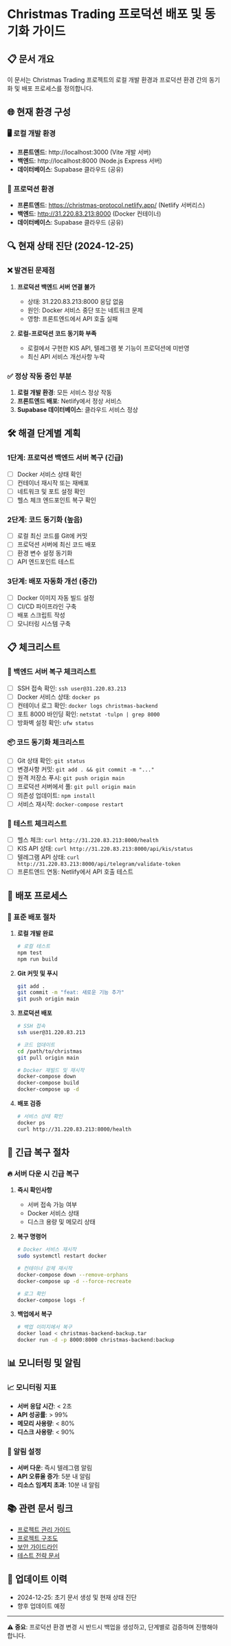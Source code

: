 # Christmas Trading 프로덕션 배포 및 동기화 가이드

## 📋 문서 개요
이 문서는 Christmas Trading 프로젝트의 로컬 개발 환경과 프로덕션 환경 간의 동기화 및 배포 프로세스를 정의합니다.

## 🌐 현재 환경 구성

### 🖥️ 로컬 개발 환경
- **프론트엔드**: http://localhost:3000 (Vite 개발 서버)
- **백엔드**: http://localhost:8000 (Node.js Express 서버)
- **데이터베이스**: Supabase 클라우드 (공유)

### 🚀 프로덕션 환경
- **프론트엔드**: https://christmas-protocol.netlify.app/ (Netlify 서버리스)
- **백엔드**: http://31.220.83.213:8000 (Docker 컨테이너)
- **데이터베이스**: Supabase 클라우드 (공유)

## 🔍 현재 상태 진단 (2024-12-25)

### ❌ 발견된 문제점
1. **프로덕션 백엔드 서버 연결 불가**
   - 상태: 31.220.83.213:8000 응답 없음
   - 원인: Docker 서비스 중단 또는 네트워크 문제
   - 영향: 프론트엔드에서 API 호출 실패

2. **로컬-프로덕션 코드 동기화 부족**
   - 로컬에서 구현한 KIS API, 텔레그램 봇 기능이 프로덕션에 미반영
   - 최신 API 서비스 개선사항 누락

### ✅ 정상 작동 중인 부분
1. **로컬 개발 환경**: 모든 서비스 정상 작동
2. **프론트엔드 배포**: Netlify에서 정상 서비스
3. **Supabase 데이터베이스**: 클라우드 서비스 정상

## 🛠️ 해결 단계별 계획

### 1단계: 프로덕션 백엔드 서버 복구 (긴급)
- [ ] Docker 서비스 상태 확인
- [ ] 컨테이너 재시작 또는 재배포
- [ ] 네트워크 및 포트 설정 확인
- [ ] 헬스 체크 엔드포인트 복구 확인

### 2단계: 코드 동기화 (높음)
- [ ] 로컬 최신 코드를 Git에 커밋
- [ ] 프로덕션 서버에 최신 코드 배포
- [ ] 환경 변수 설정 동기화
- [ ] API 엔드포인트 테스트

### 3단계: 배포 자동화 개선 (중간)
- [ ] Docker 이미지 자동 빌드 설정
- [ ] CI/CD 파이프라인 구축
- [ ] 배포 스크립트 작성
- [ ] 모니터링 시스템 구축

## 📋 체크리스트

### 🔧 백엔드 서버 복구 체크리스트
- [ ] SSH 접속 확인: `ssh user@31.220.83.213`
- [ ] Docker 서비스 상태: `docker ps`
- [ ] 컨테이너 로그 확인: `docker logs christmas-backend`
- [ ] 포트 8000 바인딩 확인: `netstat -tulpn | grep 8000`
- [ ] 방화벽 설정 확인: `ufw status`

### 📦 코드 동기화 체크리스트
- [ ] Git 상태 확인: `git status`
- [ ] 변경사항 커밋: `git add . && git commit -m "..."`
- [ ] 원격 저장소 푸시: `git push origin main`
- [ ] 프로덕션 서버에서 풀: `git pull origin main`
- [ ] 의존성 업데이트: `npm install`
- [ ] 서비스 재시작: `docker-compose restart`

### 🧪 테스트 체크리스트
- [ ] 헬스 체크: `curl http://31.220.83.213:8000/health`
- [ ] KIS API 상태: `curl http://31.220.83.213:8000/api/kis/status`
- [ ] 텔레그램 API 상태: `curl http://31.220.83.213:8000/api/telegram/validate-token`
- [ ] 프론트엔드 연동: Netlify에서 API 호출 테스트

## 🔄 배포 프로세스

### 📝 표준 배포 절차
1. **로컬 개발 완료**
   ```bash
   # 로컬 테스트
   npm test
   npm run build
   ```

2. **Git 커밋 및 푸시**
   ```bash
   git add .
   git commit -m "feat: 새로운 기능 추가"
   git push origin main
   ```

3. **프로덕션 배포**
   ```bash
   # SSH 접속
   ssh user@31.220.83.213
   
   # 코드 업데이트
   cd /path/to/christmas
   git pull origin main
   
   # Docker 재빌드 및 재시작
   docker-compose down
   docker-compose build
   docker-compose up -d
   ```

4. **배포 검증**
   ```bash
   # 서비스 상태 확인
   docker ps
   curl http://31.220.83.213:8000/health
   ```

## 🚨 긴급 복구 절차

### 🔥 서버 다운 시 긴급 복구
1. **즉시 확인사항**
   - 서버 접속 가능 여부
   - Docker 서비스 상태
   - 디스크 용량 및 메모리 상태

2. **복구 명령어**
   ```bash
   # Docker 서비스 재시작
   sudo systemctl restart docker
   
   # 컨테이너 강제 재시작
   docker-compose down --remove-orphans
   docker-compose up -d --force-recreate
   
   # 로그 확인
   docker-compose logs -f
   ```

3. **백업에서 복구**
   ```bash
   # 백업 이미지에서 복구
   docker load < christmas-backend-backup.tar
   docker run -d -p 8000:8000 christmas-backend:backup
   ```

## 📊 모니터링 및 알림

### 📈 모니터링 지표
- **서버 응답 시간**: < 2초
- **API 성공률**: > 99%
- **메모리 사용량**: < 80%
- **디스크 사용량**: < 90%

### 🔔 알림 설정
- **서버 다운**: 즉시 텔레그램 알림
- **API 오류율 증가**: 5분 내 알림
- **리소스 임계치 초과**: 10분 내 알림

## 📚 관련 문서 링크
- [프로젝트 관리 가이드](./46.%20프로젝트%20관리%20및%20서버%20이전%20가이드.md)
- [프로젝트 구조도](./47.%20프로젝트%20구조도.md)
- [보안 가이드라인](./49.%20보안%20가이드라인.md)
- [테스트 전략 문서](./50.%20테스트%20전략%20문서.md)

## 📝 업데이트 이력
- 2024-12-25: 초기 문서 생성 및 현재 상태 진단
- 향후 업데이트 예정

---
**⚠️ 중요**: 프로덕션 환경 변경 시 반드시 백업을 생성하고, 단계별로 검증하며 진행해야 합니다. 